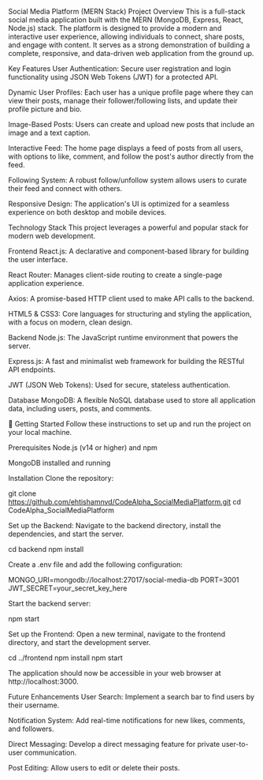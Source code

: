 Social Media Platform (MERN Stack)
Project Overview
This is a full-stack social media application built with the MERN (MongoDB, Express, React, Node.js) stack. The platform is designed to provide a modern and interactive user experience, allowing individuals to connect, share posts, and engage with content. It serves as a strong demonstration of building a complete, responsive, and data-driven web application from the ground up.

Key Features
User Authentication: Secure user registration and login functionality using JSON Web Tokens (JWT) for a protected API.

Dynamic User Profiles: Each user has a unique profile page where they can view their posts, manage their follower/following lists, and update their profile picture and bio.

Image-Based Posts: Users can create and upload new posts that include an image and a text caption.

Interactive Feed: The home page displays a feed of posts from all users, with options to like, comment, and follow the post's author directly from the feed.

Following System: A robust follow/unfollow system allows users to curate their feed and connect with others.

Responsive Design: The application's UI is optimized for a seamless experience on both desktop and mobile devices.

Technology Stack
This project leverages a powerful and popular stack for modern web development.

Frontend
React.js: A declarative and component-based library for building the user interface.

React Router: Manages client-side routing to create a single-page application experience.

Axios: A promise-based HTTP client used to make API calls to the backend.

HTML5 & CSS3: Core languages for structuring and styling the application, with a focus on modern, clean design.

Backend
Node.js: The JavaScript runtime environment that powers the server.

Express.js: A fast and minimalist web framework for building the RESTful API endpoints.

JWT (JSON Web Tokens): Used for secure, stateless authentication.

Database
MongoDB: A flexible NoSQL database used to store all application data, including users, posts, and comments.

🚀 Getting Started
Follow these instructions to set up and run the project on your local machine.

Prerequisites
Node.js (v14 or higher) and npm

MongoDB installed and running

Installation
Clone the repository:

git clone https://github.com/ehtishamnvd/CodeAlpha_SocialMediaPlatform.git
cd CodeAlpha_SocialMediaPlatform

Set up the Backend:
Navigate to the backend directory, install the dependencies, and start the server.

cd backend
npm install

Create a .env file and add the following configuration:

MONGO_URI=mongodb://localhost:27017/social-media-db
PORT=3001
JWT_SECRET=your_secret_key_here

Start the backend server:

npm start

Set up the Frontend:
Open a new terminal, navigate to the frontend directory, and start the development server.

cd ../frontend
npm install
npm start

The application should now be accessible in your web browser at http://localhost:3000.

Future Enhancements
User Search: Implement a search bar to find users by their username.

Notification System: Add real-time notifications for new likes, comments, and followers.

Direct Messaging: Develop a direct messaging feature for private user-to-user communication.

Post Editing: Allow users to edit or delete their posts.
